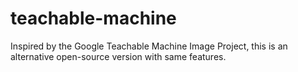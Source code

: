 # teachable-machine
Inspired by the Google Teachable Machine Image Project, this is an alternative open-source version with same features.
